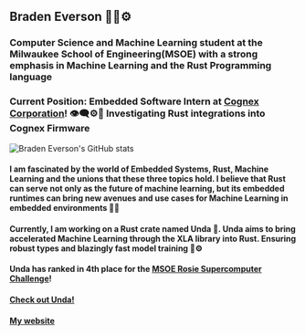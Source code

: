 ## Braden Everson 🌱🦀⚙️
### Computer Science and Machine Learning student at the Milwaukee School of Engineering(MSOE) with a strong emphasis in Machine Learning and the Rust Programming language

### **Current Position**: Embedded Software Intern at [Cognex Corporation](https://www.cognex.com/)! 👁️‍🗨️⚙️🦀 Investigating Rust integrations into Cognex Firmware

![Braden Everson's GitHub stats](https://github-readme-stats.vercel.app/api?username=BradenEverson&theme=prussian)
#### I am fascinated by the world of Embedded Systems, Rust, Machine Learning and the unions that these three topics hold. I believe that Rust can serve not only as the future of machine learning, but its embedded runtimes can bring new avenues and use cases for Machine Learning in embedded environments 🦀🦾

#### Currently, I am working on a Rust crate named Unda 🌊. Unda aims to bring accelerated Machine Learning through the XLA library into Rust. Ensuring robust types and blazingly fast model training 🧠⚙️

#### Unda has ranked in 4th place for the [MSOE Rosie Supercomputer Challenge](https://www.msoe.edu/rosie-challenge/)!

#### [Check out Unda!](https://crates.io/crates/unda)

#### [My website](https://bradeneverson.github.io)
